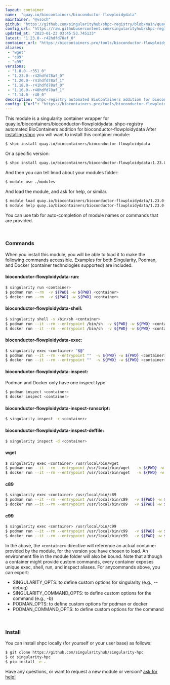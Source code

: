 ```yaml
---
layout: container
name:  "quay.io/biocontainers/bioconductor-flowploidydata"
maintainer: "@vsoch"
github: "https://github.com/singularityhub/shpc-registry/blob/main/quay.io/biocontainers/bioconductor-flowploidydata/container.yaml"
config_url: "https://raw.githubusercontent.com/singularityhub/shpc-registry/main/quay.io/biocontainers/bioconductor-flowploidydata/container.yaml"
updated_at: "2023-01-23 03:45:53.745133"
latest: "1.23.0--r42hdfd78af_0"
container_url: "https://biocontainers.pro/tools/bioconductor-flowploidydata"
aliases:
 - "wget"
 - "c89"
 - "c99"
versions:
 - "1.8.0--r351_0"
 - "1.23.0--r42hdfd78af_0"
 - "1.20.0--r41hdfd78af_1"
 - "1.18.0--r41hdfd78af_0"
 - "1.16.0--r40hdfd78af_1"
 - "1.14.0--r40_0"
description: "shpc-registry automated BioContainers addition for bioconductor-flowploidydata"
config: {"url": "https://biocontainers.pro/tools/bioconductor-flowploidydata", "maintainer": "@vsoch", "description": "shpc-registry automated BioContainers addition for bioconductor-flowploidydata", "latest": {"1.23.0--r42hdfd78af_0": "sha256:e3eb4b6f5bc70a4cd3269b4047c5cb3d97ea3ee5746075adce2e35596c10080b"}, "tags": {"1.8.0--r351_0": "sha256:bec36b6640bc91bf66d4c2c6e9a2171400fd6fe04e84a0145ccab00edad21745", "1.23.0--r42hdfd78af_0": "sha256:e3eb4b6f5bc70a4cd3269b4047c5cb3d97ea3ee5746075adce2e35596c10080b", "1.20.0--r41hdfd78af_1": "sha256:e23dff443e04071b1ed308f8574db5c68137bd3d665b58f17edd91f52bd09a2f", "1.18.0--r41hdfd78af_0": "sha256:1aa01bfdcbc41d26b46e630499e55468d096fab6da3ace9d77d45073e59a96dc", "1.16.0--r40hdfd78af_1": "sha256:2dbabda43389ff9b906a146bbcdb0e83936596ab67f325e6626933999a5546f4", "1.14.0--r40_0": "sha256:a79fdbdde26efea1514424fcc677d80d8ff3c3122f7a0d19517c3bbaca59abdb"}, "docker": "quay.io/biocontainers/bioconductor-flowploidydata", "aliases": {"wget": "/usr/local/bin/wget", "c89": "/usr/local/bin/c89", "c99": "/usr/local/bin/c99"}}
---
```


This module is a singularity container wrapper for quay.io/biocontainers/bioconductor-flowploidydata.
shpc-registry automated BioContainers addition for bioconductor-flowploidydata
After [installing shpc](#install) you will want to install this container module:


```bash
$ shpc install quay.io/biocontainers/bioconductor-flowploidydata
```

Or a specific version:

```bash
$ shpc install quay.io/biocontainers/bioconductor-flowploidydata:1.23.0--r42hdfd78af_0
```

And then you can tell lmod about your modules folder:

```bash
$ module use ./modules
```

And load the module, and ask for help, or similar.

```bash
$ module load quay.io/biocontainers/bioconductor-flowploidydata/1.23.0--r42hdfd78af_0
$ module help quay.io/biocontainers/bioconductor-flowploidydata/1.23.0--r42hdfd78af_0
```

You can use tab for auto-completion of module names or commands that are provided.

<br>

### Commands

When you install this module, you will be able to load it to make the following commands accessible.
Examples for both Singularity, Podman, and Docker (container technologies supported) are included.

#### bioconductor-flowploidydata-run:

```bash
$ singularity run <container>
$ podman run --rm  -v ${PWD} -w ${PWD} <container>
$ docker run --rm  -v ${PWD} -w ${PWD} <container>
```

#### bioconductor-flowploidydata-shell:

```bash
$ singularity shell -s /bin/sh <container>
$ podman run --it --rm --entrypoint /bin/sh  -v ${PWD} -w ${PWD} <container>
$ docker run --it --rm --entrypoint /bin/sh  -v ${PWD} -w ${PWD} <container>
```

#### bioconductor-flowploidydata-exec:

```bash
$ singularity exec <container> "$@"
$ podman run --it --rm --entrypoint ""  -v ${PWD} -w ${PWD} <container> "$@"
$ docker run --it --rm --entrypoint ""  -v ${PWD} -w ${PWD} <container> "$@"
```

#### bioconductor-flowploidydata-inspect:

Podman and Docker only have one inspect type.

```bash
$ podman inspect <container>
$ docker inspect <container>
```

#### bioconductor-flowploidydata-inspect-runscript:

```bash
$ singularity inspect -r <container>
```

#### bioconductor-flowploidydata-inspect-deffile:

```bash
$ singularity inspect -d <container>
```


#### wget

```bash
$ singularity exec <container> /usr/local/bin/wget
$ podman run --it --rm --entrypoint /usr/local/bin/wget   -v ${PWD} -w ${PWD} <container> -c " $@"
$ docker run --it --rm --entrypoint /usr/local/bin/wget   -v ${PWD} -w ${PWD} <container> -c " $@"
```


#### c89

```bash
$ singularity exec <container> /usr/local/bin/c89
$ podman run --it --rm --entrypoint /usr/local/bin/c89   -v ${PWD} -w ${PWD} <container> -c " $@"
$ docker run --it --rm --entrypoint /usr/local/bin/c89   -v ${PWD} -w ${PWD} <container> -c " $@"
```


#### c99

```bash
$ singularity exec <container> /usr/local/bin/c99
$ podman run --it --rm --entrypoint /usr/local/bin/c99   -v ${PWD} -w ${PWD} <container> -c " $@"
$ docker run --it --rm --entrypoint /usr/local/bin/c99   -v ${PWD} -w ${PWD} <container> -c " $@"
```



In the above, the `<container>` directive will reference an actual container provided
by the module, for the version you have chosen to load. An environment file in the
module folder will also be bound. Note that although a container
might provide custom commands, every container exposes unique exec, shell, run, and
inspect aliases. For anycommands above, you can export:

 - SINGULARITY_OPTS: to define custom options for singularity (e.g., --debug)
 - SINGULARITY_COMMAND_OPTS: to define custom options for the command (e.g., -b)
 - PODMAN_OPTS: to define custom options for podman or docker
 - PODMAN_COMMAND_OPTS: to define custom options for the command

<br>

### Install

You can install shpc locally (for yourself or your user base) as follows:

```bash
$ git clone https://github.com/singularityhub/singularity-hpc
$ cd singularity-hpc
$ pip install -e .
```

Have any questions, or want to request a new module or version? [ask for help!](https://github.com/singularityhub/singularity-hpc/issues)